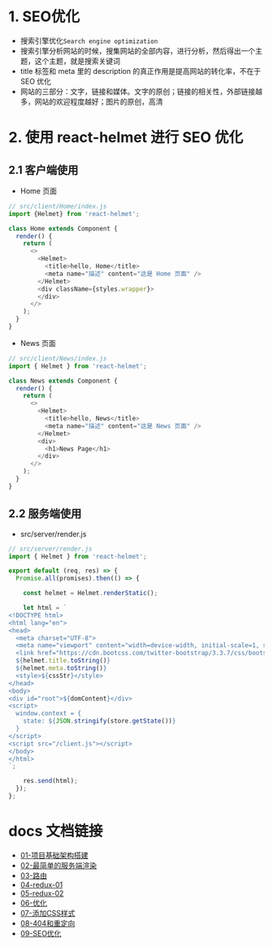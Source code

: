 # 1. SEO优化
+ 搜索引擎优化`Search engine optimization`
+ 搜索引擎分析网站的时候，搜集网站的全部内容，进行分析，然后得出一个主题，这个主题，就是搜索关键词
+ title 标签和 meta 里的 description 的真正作用是提高网站的转化率，不在于 SEO 优化
+ 网站的三部分：文字，链接和媒体。文字的原创；链接的相关性，外部链接越多，网站的欢迎程度越好；图片的原创，高清

# 2. 使用 react-helmet 进行 SEO 优化
## 2.1 客户端使用
+ Home 页面

```javascript
// src/client/Home/index.js
import {Helmet} from 'react-helmet';

class Home extends Component {
  render() {
    return (
      <>
        <Helmet>
          <title>hello, Home</title>
          <meta name="描述" content="这是 Home 页面" />
        </Helmet>
        <div className={styles.wrapper}>
        </div>
      </>
    );
  }
}
```

+ News 页面

```javascript
// src/client/News/index.js
import { Helmet } from 'react-helmet';

class News extends Component {
  render() {
    return (
      <>
        <Helmet>
          <title>hello, News</title>
          <meta name="描述" content="这是 News 页面" />
        </Helmet>
        <div>
          <h1>News Page</h1>
        </div>
      </>
    );
  }
}
```

## 2.2 服务端使用
+ src/server/render.js

```javascript
// src/server/render.js
import { Helmet } from 'react-helmet';

export default (req, res) => {
  Promise.all(promises).then(() => {

    const helmet = Helmet.renderStatic();

    let html = `
<!DOCTYPE html>
<html lang="en">
<head>
  <meta charset="UTF-8">
  <meta name="viewport" content="width=device-width, initial-scale=1, shrink-to-fit=no" />
  <link href="https://cdn.bootcss.com/twitter-bootstrap/3.3.7/css/bootstrap.css" rel="stylesheet">
  ${helmet.title.toString()}
  ${helmet.meta.toString()}
  <style>${cssStr}</style>
</head>
<body>
<div id="root">${domContent}</div>
<script>
  window.context = {
    state: ${JSON.stringify(store.getState())}
  }
</script>
<script src="/client.js"></script>
</body>
</html>
`;

    res.send(html);
  });
};
```

# docs 文档链接
+ [01-项目基础架构搭建](./01-项目基础架构搭建.md)
+ [02-最简单的服务端渲染](./02-最简单的服务端渲染.md)
+ [03-路由](./03-路由.md)
+ [04-redux-01](./04-redux-1.md)
+ [05-redux-02](./05-redux-2.md)
+ [06-优化](./06-优化.md)
+ [07-添加CSS样式](./07-添加CSS样式.md)
+ [08-404和重定向](./08-404和重定向.md)
+ [09-SEO优化](./09-SEO优化.md)
